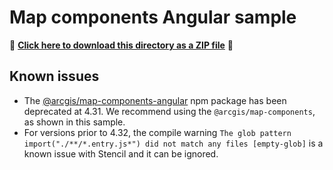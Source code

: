 # Map components Angular sample

📁 **[Click here to download this directory as a ZIP file](https://esri.github.io/jsapi-resources/zips/map-component-sample-angular.zip)** 📁

## Known issues

- The [@arcgis/map-components-angular](https://www.npmjs.com/package/@arcgis/map-components-angular) npm package has been deprecated at 4.31. We recommend using the `@arcgis/map-components`, as shown in this sample.
- For versions prior to 4.32, the compile warning `The glob pattern import("./**/*.entry.js*") did not match any files [empty-glob]` is a known issue with Stencil and it can be ignored.
